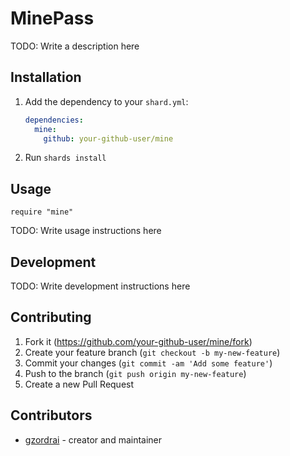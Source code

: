 # MinePass

TODO: Write a description here

## Installation

1. Add the dependency to your `shard.yml`:

   ```yaml
   dependencies:
     mine:
       github: your-github-user/mine
   ```

2. Run `shards install`

## Usage

```crystal
require "mine"
```

TODO: Write usage instructions here

## Development

TODO: Write development instructions here

## Contributing

1. Fork it (<https://github.com/your-github-user/mine/fork>)
2. Create your feature branch (`git checkout -b my-new-feature`)
3. Commit your changes (`git commit -am 'Add some feature'`)
4. Push to the branch (`git push origin my-new-feature`)
5. Create a new Pull Request

## Contributors

- [gzordrai](https://github.com/your-github-user) - creator and maintainer
